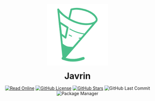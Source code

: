 <div align="center">
    <p>
        <a href="https://gelald.github.io/javrin">
            <img src="docs/.vuepress/public/logo.png" alt="Javrin Logo">
        </a>
        <div style="margin: 10px;font-size: 2em;font-weight: bold;"> Javrin </div>
    </p>
    <p>
        <a href="https://gelald.github.io/javrin" target="_blank"><img src="https://img.shields.io/badge/%E5%9C%A8%E7%BA%BF%E9%98%85%E8%AF%BB-jarvin-yellowgreen" alt="Read Online"></a>
        <a href="https://github.com/gelald/javrin/blob/main/LICENSE" target="_blank"><img src="https://img.shields.io/github/license/gelald/javrin" alt="GitHub License"></a>
        <a href="https://github.com/gelald/javrin/stargazers" target="_blank"><img src="https://img.shields.io/github/stars/gelald/javrin" alt="GitHub Stars"></a>
        <img src="https://img.shields.io/github/last-commit/gelald/javrin" alt="GitHub Last Commit">
        <img src="https://img.shields.io/badge/package%20manager-pnpm-blueviolet" alt="Package Manager">
    </p>
</div>